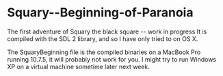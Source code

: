 Squary--Beginning-of-Paranoia
=============================

The first adventure of Squary the black square -- work in progress
It is compiled with the SDL 2 library, and so I have only tried to on OS X.

The SquaryBeginning file is the compiled binaries on a MacBook Pro running 10.7.5, it will probably not work for you.
I might try to run Windows XP on a virtual machine sometime later next week.
